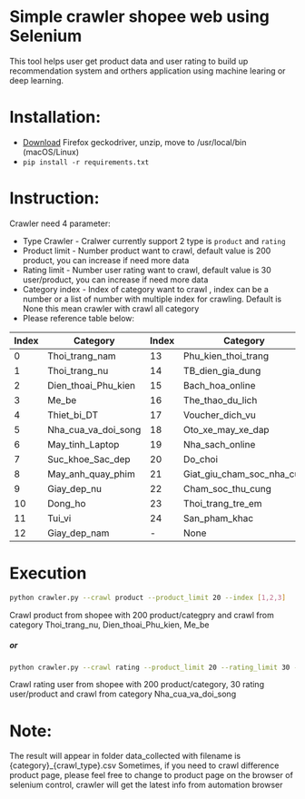 # Simple crawler shopee web using Selenium

This tool helps user get product data and user rating to build up recommendation system and orthers application using machine learing or deep learning.

# Installation:

  - [Download](https://github.com/mozilla/geckodriver/releases) Firefox geckodriver, unzip, move to /usr/local/bin (macOS/Linux)
  - `pip install -r requirements.txt`

# Instruction:

Crawler need 4 parameter:

* Type Crawler - Cralwer currently support 2 type is `product` and `rating`
* Product limit - Number product want to crawl, default value is 200 product, you can increase if need more data
* Rating limit - Number user rating want to crawl, default value is 30 user/product, you can increase if need more data
* Category index - Index of category want to crawl , index can be a number or a list of number with multiple index for crawling. Default is None this mean crawler with crawl all category
* Please reference table below:


| Index | Category | Index | Category |
| ------ | ------ | ------ | ------ |
| 0 | Thoi_trang_nam | 13 |  Phu_kien_thoi_trang|
| 1 | Thoi_trang_nu | 14 |  TB_dien_gia_dung|
| 2 | Dien_thoai_Phu_kien | 15 |  Bach_hoa_online|
| 3 | Me_be | 16 |  The_thao_du_lich|
| 4 | Thiet_bi_DT | 17 |  Voucher_dich_vu|
| 5 | Nha_cua_va_doi_song | 18 |  Oto_xe_may_xe_dap|
| 6 | May_tinh_Laptop | 19 |  Nha_sach_online|
| 7 | Suc_khoe_Sac_dep | 20 |  Do_choi|
| 8 | May_anh_quay_phim | 21 |  Giat_giu_cham_soc_nha_cua|
| 9 | Giay_dep_nu | 22 |  Cham_soc_thu_cung|
| 10 | Dong_ho | 23 |  Thoi_trang_tre_em|
| 11 | Tui_vi | 24 |  San_pham_khac|
| 12 | Giay_dep_nam | - |  None|

# Execution
```bash
python crawler.py --crawl product --product_limit 20 --index [1,2,3]
```
Crawl product from shopee with 200 product/categpry and crawl from category Thoi_trang_nu, Dien_thoai_Phu_kien, Me_be

##### or
```bash
python crawler.py --crawl rating --product_limit 20 --rating_limit 30 --index 5
```
Crawl rating user from shopee with 200 product/category, 30 rating user/product and crawl from category Nha_cua_va_doi_song

# Note:
The result will appear in folder data_collected with filename is {category}_{crawl_type}.csv
Sometimes, if you need to crawl difference product page, please feel free to change to product page on the browser of selenium control, crawler will get the latest info from automation browser